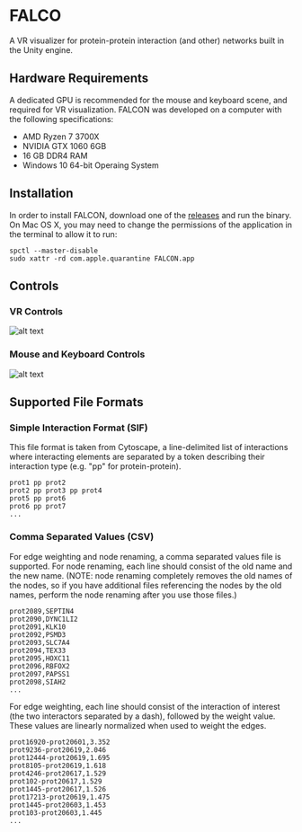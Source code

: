 # FALCO
A VR visualizer for protein-protein interaction (and other) networks built in the Unity engine.
## Hardware Requirements
A dedicated GPU is recommended for the mouse and keyboard scene, and required for VR visualization.  FALCON was developed on a computer with the following specifications:
+ AMD Ryzen 7 3700X
+ NVIDIA GTX 1060 6GB
+ 16 GB DDR4 RAM
+ Windows 10 64-bit Operaing System
## Installation
In order to install FALCON, download one of the [releases](https://github.com/ewbell94/FALCON/releases) and run the binary.  On Mac OS X, you may need to change the permissions of the application in the terminal to allow it to run:
```
spctl --master-disable
sudo xattr -rd com.apple.quarantine FALCON.app
```
## Controls
### VR Controls
![alt text](https://github.com/ewbell94/FALCON/blob/main/Assets/Textures/VRControl.png)
### Mouse and Keyboard Controls
![alt text](https://github.com/ewbell94/FALCON/blob/main/Assets/Textures/MKControl.png)
## Supported File Formats
### Simple Interaction Format (SIF)
This file format is taken from Cytoscape, a line-delimited list of interactions where interacting elements are separated by a token describing their interaction type (e.g. "pp" for protein-protein).
```
prot1 pp prot2
prot2 pp prot3 pp prot4
prot5 pp prot6
prot6 pp prot7
...
```
### Comma Separated Values (CSV)
For edge weighting and node renaming, a comma separated values file is supported.  For node renaming, each line should consist of the old name and the new name.  (NOTE: node renaming completely removes the old names of the nodes, so if you have additional files referencing the nodes by the old names, perform the node renaming after you use those files.)
```
prot2089,SEPTIN4
prot2090,DYNC1LI2
prot2091,KLK10
prot2092,PSMD3
prot2093,SLC7A4
prot2094,TEX33
prot2095,HOXC11
prot2096,RBFOX2
prot2097,PAPSS1
prot2098,SIAH2
...
```
For edge weighting, each line should consist of the interaction of interest (the two interactors separated by a dash), followed by the weight value.  These values are linearly normalized when used to weight the edges.
```
prot16920-prot20601,3.352
prot9236-prot20619,2.046
prot12444-prot20619,1.695
prot8105-prot20619,1.618
prot4246-prot20617,1.529
prot102-prot20617,1.529
prot1445-prot20617,1.526
prot17213-prot20619,1.475
prot1445-prot20603,1.453
prot103-prot20603,1.445
...
```
